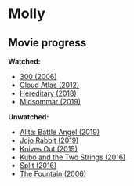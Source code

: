 # Molly

## Movie progress

**Watched:**

- [300 (2006)](https://www.imdb.com/title/tt0416449/)
- [Cloud Atlas (2012)](https://www.imdb.com/title/tt1371111/)
- [Hereditary (2018)](https://www.imdb.com/title/tt7784604/)
- [Midsommar (2019)](https://www.imdb.com/title/tt8772262/)

**Unwatched:**

- [Alita: Battle Angel (2019)](https://www.imdb.com/title/tt0437086/)
- [Jojo Rabbit (2019)](https://www.imdb.com/title/tt2584384/)
- [Knives Out (2019)](https://www.imdb.com/title/tt8946378/)
- [Kubo and the Two Strings (2016)](https://www.imdb.com/title/tt4302938/)
- [Split (2016)](https://www.imdb.com/title/tt4972582/)
- [The Fountain (2006)](https://www.imdb.com/title/tt0414993/)

